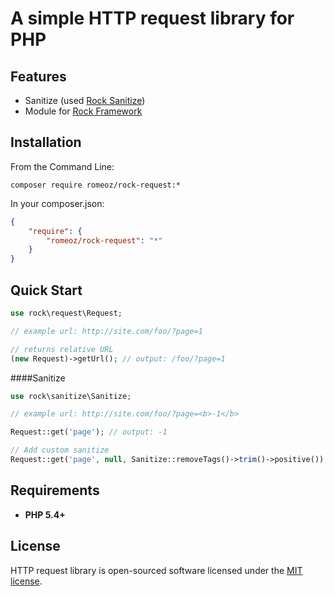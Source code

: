 A simple HTTP request library for PHP
=================

Features
-------------------

 * Sanitize (used [Rock Sanitize](https://github.com/romeOz/rock-sanitize))
 * Module for [Rock Framework](https://github.com/romeOz/rock)

Installation
-------------------

From the Command Line:

```composer require romeoz/rock-request:*```

In your composer.json:

```json
{
    "require": {
        "romeoz/rock-request": "*"
    }
}
```

Quick Start
-------------------

```php
use rock\request\Request;

// example url: http://site.com/foo/?page=1

// returns relative URL
(new Request)->getUrl(); // output: /foo/?page=1
```

####Sanitize

```php
use rock\sanitize\Sanitize;

// example url: http://site.com/foo/?page=<b>-1</b>

Request::get('page'); // output: -1

// Add custom sanitize
Request::get('page', null, Sanitize::removeTags()->trim()->positive()); // output: 1
```

Requirements
-------------------
 * **PHP 5.4+**

License
-------------------

HTTP request library is open-sourced software licensed under the [MIT license](http://opensource.org/licenses/MIT).